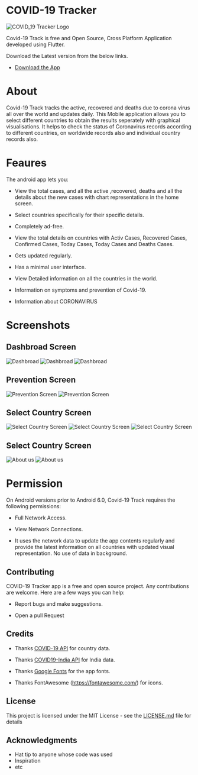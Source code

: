 # COVID-19 Tracker

![COVID_19 Tracker Logo](https://github.com/ratnapriya4g/cornavirus_tracker/blob/master/lib/Screenshots/app_images.png)

Covid-19 Track is free and Open Source, Cross Platform Application developed using Flutter.

Download the Latest version from the below links.
- [Download the App](https://drive.google.com/file/d/1YogIgqNInvLBFgtm2Qy8BaKbBy6Y73cg/view?usp=drivesdk)

# About

Covid-19 Track tracks the active, recovered and deaths due to corona virus all over the world and updates daily.
This Mobile application allows you to select different countries to obtain the results seperately with graphical visualisations.
It helps to check the status of Coronavirus records according to different countries, on worldwide records also and individual country records also.

# Feaures

The android app lets you:

* View the total cases, and all the active ,recovered, deaths and all the details about the new cases with chart representations in the home screen.


* Select countries specifically for their specific details.


* Completely ad-free.


* View the total details on countries with Activ Cases, Recovered Cases, Confirmed Cases, Today Cases, Today Cases and Deaths Cases.


* Gets updated regularly.


* Has a minimal user interface.


* View Detailed information on all the countries in the world.


* Information on symptoms and prevention of Covid-19.


* Information about CORONAVIRUS

# Screenshots

## Dashbroad Screen

![Dashbroad](https://github.com/ratnapriya4g/cornavirus_tracker/blob/master/lib/Screenshots/Dashbroad%20Screen/home_page.jpeg)
![Dashbroad](https://github.com/ratnapriya4g/cornavirus_tracker/blob/master/lib/Screenshots/Dashbroad%20Screen/home_page1.jpeg)
![Dashbroad](https://github.com/ratnapriya4g/cornavirus_tracker/blob/master/lib/Screenshots/Dashbroad%20Screen/home_page2.jpeg)


## Prevention Screen


![Prevention Screen](https://github.com/ratnapriya4g/cornavirus_tracker/blob/master/lib/Screenshots/Prevention%20Screen/prevention_page.jpeg)
![Prevention Screen](https://github.com/ratnapriya4g/cornavirus_tracker/blob/master/lib/Screenshots/Prevention%20Screen/prevention_page0.jpeg)



## Select Country Screen


![Select Country Screen](https://github.com/ratnapriya4g/cornavirus_tracker/blob/master/lib/Screenshots/Country%20details/Country_details_page.jpeg)
![Select Country Screen](https://github.com/ratnapriya4g/cornavirus_tracker/blob/master/lib/Screenshots/Country%20details/country_list%2Bpage.jpeg)
![Select Country Screen](https://github.com/ratnapriya4g/cornavirus_tracker/blob/master/lib/Screenshots/Country%20details/search_country_page.jpeg)


## Select Country Screen


![About us](https://github.com/ratnapriya4g/cornavirus_tracker/blob/master/lib/Screenshots/About%20us%20screen/aboutUs_page.jpeg)
![About us](https://github.com/ratnapriya4g/cornavirus_tracker/blob/master/lib/Screenshots/About%20us%20screen/aboutUs_page0.jpeg)


# Permission


On Android versions prior to Android 6.0, Covid-19 Track requires the following permissions:


* Full Network Access.


* View Network Connections.


* It uses the network data to update the app contents regularly and provide the latest information on all countries with updated visual representation. No use of data in background.

## Contributing

COVID-19 Tracker app is a free and open source project. Any contributions are welcome. Here are a few ways you can help:

* Report bugs and make suggestions.


* Open a pull Request


## Credits


* Thanks [COVID-19 API](https://covidtracking.com/api) for country data.


* Thanks [COVID19-India API](https://api.covid19india.org/) for India data.


* Thanks [Google Fonts](https://fonts.google.com/) for the app fonts.


* Thanks FontAwesome (https://fontawesome.com/) for icons.



## License

This project is licensed under the MIT License - see the [LICENSE.md](LICENSE.md) file for details

## Acknowledgments

* Hat tip to anyone whose code was used
* Inspiration
* etc
